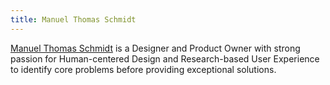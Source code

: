 ```yaml
---
title: Manuel Thomas Schmidt
---
```


[Manuel Thomas Schmidt][mtsTwitter] is a Designer and Product Owner with strong passion for Human-centered Design and Research-based User Experience to identify core problems before providing exceptional solutions.

[mtsTwitter]: https://twitter.com/manueltschmidt
